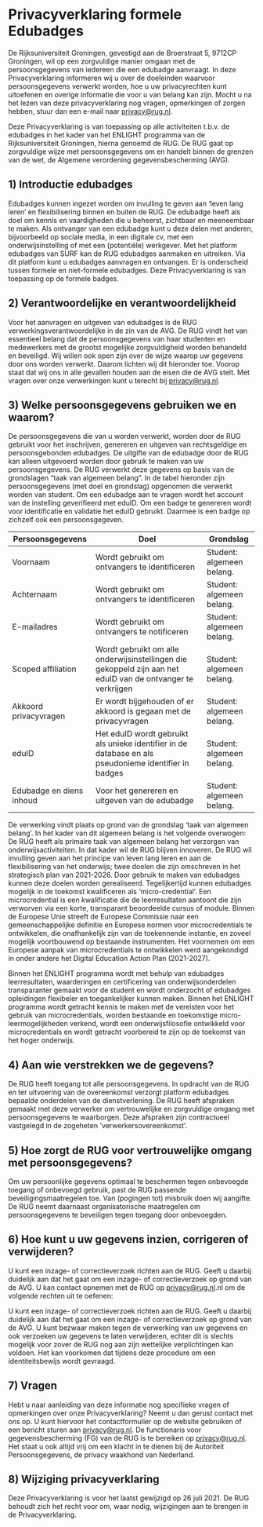 # Privacyverklaring formele Edubadges
De Rijksuniversiteit Groningen, gevestigd aan de Broerstraat 5, 9712CP Groningen, wil op een zorgvuldige manier omgaan met de persoonsgegevens van iedereen die een edubadge aanvraagt. In deze Privacyverklaring informeren wij u over de doeleinden waarvoor persoonsgegevens verwerkt worden, hoe u uw privacyrechten kunt uitoefenen en overige informatie die voor u van belang kan zijn. Mocht u na het lezen van deze privacyverklaring nog vragen, opmerkingen of zorgen hebben, stuur dan een e-mail naar [privacy@rug.nl](mailto:privacy@rug.nl).

Deze Privacyverklaring is van toepassing op alle activiteiten t.b.v. de edubadges in het kader van het ENLIGHT programma van de Rijksuniversiteit Groningen, hierna genoemd de RUG. De RUG gaat op zorgvuldige wijze met persoonsgegevens om en handelt binnen de grenzen van de wet, de Algemene verordening gegevensbescherming (AVG).

## 1) Introductie edubadges
Edubadges kunnen ingezet worden om invulling te geven aan ‘leven lang leren’ en flexibilisering binnen en buiten de RUG. De edubadge heeft als doel om kennis en vaardigheden die u beheerst, zichtbaar en meeneembaar te maken. Als ontvanger van een edubadge kunt u deze delen met anderen, bijvoorbeeld op sociale media, in een digitale cv, met een onderwijsinstelling of met een (potentiële) werkgever. Met het platform edubadges van SURF kan de RUG edubadges aanmaken en uitreiken. Via dit platform kunt u edubadges aanvragen en ontvangen. Er is onderscheid tussen formele en niet-formele edubadges. Deze Privacyverklaring is van toepassing op de formele badges.

## 2) Verantwoordelijke en verantwoordelijkheid
Voor het aanvragen en uitgeven van edubadges is de RUG verwerkingsverantwoordelijke in de zin van de AVG. De RUG vindt het van essentieel belang dat de persoonsgegevens van haar studenten en medewerkers met de grootst mogelijke zorgvuldigheid worden behandeld en beveiligd. Wij willen ook open zijn over de wijze waarop uw gegevens door ons worden verwerkt. Daarom lichten wij dit hieronder toe. Voorop staat dat wij ons in alle gevallen houden aan de eisen die de AVG stelt. Met vragen over onze verwerkingen kunt u terecht bij [privacy@rug.nl](mailto:privacy@rug.nl).

## 3) Welke persoonsgegevens gebruiken we en waarom?
De persoonsgegevens die van u worden verwerkt, worden door de RUG gebruikt voor het inschrijven, genereren en uitgeven van rechtsgeldige en persoonsgebonden edubadges. De uitgifte van de edubadge door de RUG kan alleen uitgevoerd worden door gebruik te maken van uw persoonsgegevens. De RUG verwerkt deze gegevens op basis van de grondslagen “taak van algemeen belang”. In de tabel hieronder zijn persoonsgegevens (met doel en grondslag) opgenomen die verwerkt worden van student. Om een edubadge aan te vragen wordt het account van de instelling geverifieerd met eduID. Om een badge te genereren wordt voor identificatie en validatie het eduID gebruikt. Daarmee is een badge op zichzelf ook een persoonsgegeven.

| Persoonsgegevens | Doel |	Grondslag |
| ---------------- | ---- | --------- |
| Voornaam | Wordt gebruikt om ontvangers te identificeren | Student: algemeen belang. |
| Achternaam | Wordt gebruikt om ontvangers te identificeren | Student: algemeen belang. |
| E-mailadres | Wordt gebruikt om ontvangers te notificeren	| Student: algemeen belang. |
| Scoped affiliation | Wordt gebruikt om alle onderwijsinstellingen die gekoppeld zijn aan het eduID van de ontvanger te verkrijgen	| Student: algemeen belang. |
| Akkoord privacyvragen	| Er wordt bijgehouden of er akkoord is gegaan met de privacyvragen	| Student: algemeen belang. |
| eduID	| Het eduID wordt gebruikt als unieke identifier in de database en als pseudonieme identifier in badges	| Student: algemeen belang. |
| Edubadge en diens inhoud | Voor het genereren en uitgeven van de edubadge	| Student: algemeen belang. |

De verwerking vindt plaats op grond van de grondslag ‘taak van algemeen belang’. In het kader van dit algemeen belang is het volgende overwogen:
De RUG heeft als primaire taak van algemeen belang het verzorgen van onderwijsactiviteiten. In dat kader wil de RUG blijven innoveren. De RUG wil invulling geven aan het principe van leven lang leren en aan de flexibilisering van het onderwijs; twee doelen die zijn omschreven in het strategisch plan van 2021-2026. Door gebruik te maken van edubadges kunnen deze doelen worden gerealiseerd. Tegelijkertijd kunnen edubadges mogelijk in de toekomst kwalificeren als ‘micro-credential’. Een microcredential is een kwalificatie die de leerresultaten aantoont die zijn verworven via een korte, transparant beoordeelde cursus of module. Binnen de Europese Unie streeft de Europese Commissie naar een gemeenschappelijke definitie en Europese normen voor microcredentials te ontwikkelen, die onafhankelijk zijn van de toekennende instantie, en zoveel mogelijk voortbouwend op bestaande instrumenten. Het voornemen om een Europese aanpak van microcredentials te ontwikkelen werd aangekondigd in onder andere het Digital Education Action Plan (2021-2027).

Binnen het ENLIGHT programma wordt met behulp van edubadges leerresultaten, waarderingen en certificering van onderwijsonderdelen transparanter gemaakt voor de student en wordt onderzocht of edubadges opleidingen flexibeler en toegankelijker kunnen maken. Binnen het ENLIGHT programma wordt getracht kennis te maken met de vereisten voor het gebruik van microcredentials, worden bestaande en toekomstige micro-leermogelijkheden verkend, wordt een onderwijsfilosofie ontwikkeld voor microcredentials en wordt getracht voorbereid te zijn op de toekomst van het hoger onderwijs.

## 4) Aan wie verstrekken we de gegevens?
De RUG heeft toegang tot alle persoonsgegevens. In opdracht van de RUG en ter uitvoering van de overeenkomst verzorgt platform edubadges bepaalde onderdelen van de dienstverlening. De RUG heeft afspraken gemaakt met deze verwerker om vertrouwelijke en zorgvuldige omgang met persoonsgegevens te waarborgen. Deze afspraken zijn contractueel vastgelegd in de zogeheten 'verwerkersovereenkomst'.

## 5) Hoe zorgt de RUG voor vertrouwelijke omgang met persoonsgegevens?
Om uw persoonlijke gegevens optimaal te beschermen tegen onbevoegde toegang of onbevoegd gebruik, past de RUG passende beveiligingsmaatregelen toe. Van (pogingen tot) misbruik doen wij aangifte. De RUG neemt daarnaast organisatorische maatregelen om persoonsgegevens te beveiligen tegen toegang door onbevoegden.

## 6) Hoe kunt u uw gegevens inzien, corrigeren of verwijderen?
U kunt een inzage- of correctieverzoek richten aan de RUG. Geeft u daarbij duidelijk aan dat het gaat om een inzage- of correctieverzoek op grond van de AVG. U kan contact opnemen met de RUG op [privacy@rug.nl](mailto:privacy@rug.nl).nl om de volgende rechten uit te oefenen:

U kunt een inzage- of correctieverzoek richten aan de RUG. Geeft u daarbij duidelijk aan dat het gaat om een inzage- of correctieverzoek op grond van de AVG. U kunt bezwaar maken tegen de verwerking van uw gegevens en ook verzoeken uw gegevens te laten verwijderen, echter dit is slechts mogelijk voor zover de RUG nog aan zijn wettelijke verplichtingen kan voldoen. Het kan voorkomen dat tijdens deze procedure om een identiteitsbewijs wordt gevraagd.

## 7) Vragen
Hebt u naar aanleiding van deze informatie nog specifieke vragen of opmerkingen over onze Privacyverklaring? Neemt u dan gerust contact met ons op. U kunt hiervoor het contactformulier op de website gebruiken of een bericht sturen aan [privacy@rug.nl](mailto:privacy@rug.nl). De functionaris voor gegevensbescherming (FG) van de RUG is te bereiken op [privacy@rug.nl](mailto:privacy@rug.nl). Het staat u ook altijd vrij om een klacht in te dienen bij de Autoriteit Persoonsgegevens, de privacy waakhond van Nederland.

## 8) Wijziging privacyverklaring
Deze Privacyverklaring is voor het laatst gewijzigd op 26 juli 2021. De RUG behoudt zich het recht voor om, waar nodig, wijzigingen aan te brengen in de Privacyverklaring.
